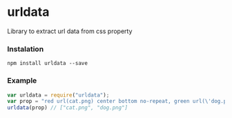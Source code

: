urldata
=======
Library to extract url data from css property

### Instalation

```
npm install urldata --save
```

### Example

```javascript
var urldata = require("urldata");
var prop = "red url(cat.png) center bottom no-repeat, green url(\'dog.png\') center bottom no-repeat";
urldata(prop) // ["cat.png", "dog.png"]
```

